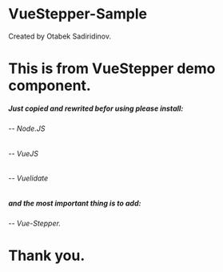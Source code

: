 # VueStepper-Sample
Created by Otabek Sadiridinov.

# This is from VueStepper demo component.
##### Just copied and rewrited befor using please install:
###### -- Node.JS
###### -- VueJS
###### -- Vuelidate
##### and the most important thing is to add:
###### -- Vue-Stepper.

# Thank you.
